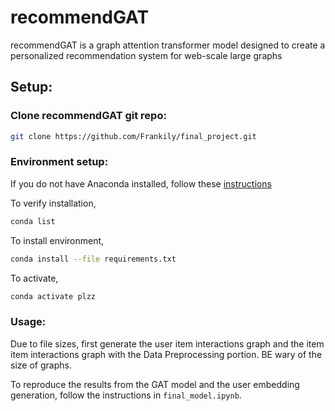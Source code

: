 # recommendGAT

recommendGAT is a graph attention transformer model designed to create a personalized recommendation system for web-scale large graphs 

## Setup:

### Clone recommendGAT git repo:
```bash
git clone https://github.com/Frankily/final_project.git
```

### Environment setup:

If you do not have Anaconda installed, follow these [instructions](https://conda.io/projects/conda/en/latest/user-guide/install/index.html)

To verify installation,  
```bash
conda list
```

To install environment,
```bash
conda install --file requirements.txt
```

To activate,  
```bash
conda activate plzz
```

### Usage:

Due to file sizes, first generate the user item interactions graph and the item item interactions graph with the Data Preprocessing portion. BE wary of the size of graphs. 

To reproduce the results from the GAT model and the user embedding generation, follow the instructions in `final_model.ipynb`.
